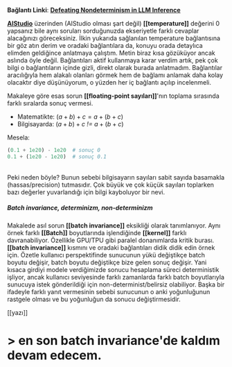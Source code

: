 **Bağlantı Linki**: **[Defeating Nondeterminism in LLM Inference](https://thinkingmachines.ai/blog/defeating-nondeterminism-in-llm-inference)**


**[AIStudio](https://aistudio.google.com)** üzerinden (AIStudio olması şart değil) **[[temperature]]** değerini 0 yapsanız bile aynı soruları sorduğunuzda ekseriyetle farklı cevaplar alacağınızı göreceksiniz. İlkin yukarıda sağlanılan temperature bağlantısına bir göz atın derim ve oradaki bağlantılara da, konuyu orada detaylıca elimden geldiğince anlatmaya çalıştım. Metin biraz kısa gözüküyor ancak aslında öyle değil. Bağlantıları aktif kullanmaya karar verdim artık, pek çok bilgi o bağlantıların içinde gizli, direkt olarak burada anlatmadım. Bağlantılar aracılığıyla hem alakalı olanları görmek hem de bağlamı anlamak daha kolay olacaktır diye düşünüyorum, o yüzden her iç bağlantı açılıp incelenmeli.

Makaleye göre esas sorun **[[floating-point sayıları]]**'nın toplama sırasında farklı sıralarda sonuç vermesi.<br>
- Matematikte: $(a+b) + c =  a + (b+c)$
- Bilgisayarda: $(a+b) +c$ *!=*  $a+ (b+c)$

Mesela: <br>
```python
(0.1 + 1e20) - 1e20  # sonuç 0
0.1 + (1e20 - 1e20)  # sonuç 0.1
``` 
<br>
Peki neden böyle? Bunun sebebi bilgisayarın sayıları sabit sayıda basamakla (hassas/precision) tutmasıdır. Çok büyük ve çok küçük sayıları toplarken bazı değerler yuvarlandığı için bilgi kayboluyor bir nevi.

##### Batch invariance, determinizm, non-determinizm
Makalede asıl sorun **[[batch invariance]]** eksikliği olarak tanımlanıyor. Aynı örnek farklı **[[Batch]]** boyutlarında işlendiğinde **[[kernel]]** farklı davranabiliyor. Özellikle GPU/TPU gibi paralel donanımlarda kritik burası. **[[batch invariance]]** kısmını ve oradaki bağlantıları didik didik edin örnek için. Özetle kullanıcı perspektifinde sunucunun yükü değiştikçe batch boyutu değişir, batch boyutu değiştikçe bize gelen sonuç değişir. Yani kısaca girdiyi modele verdiğimizde sonucu hesaplama süreci deterministik işliyor, ancak kullanıcı seviyesinde farklı zamanlarda farklı batch boyutlarıyla sunucuya istek gönderildiği için non-determinist/belirsiz olabiliyor. Başka bir ifadeyle farklı yanıt vermesinin sebebi sunucunun o anki yoğunluğunun rastgele olması ve bu yoğunluğun da sonucu değiştirmesidir.


[[yazı]]

# > en son batch invariance'de kaldım devam edecem.

